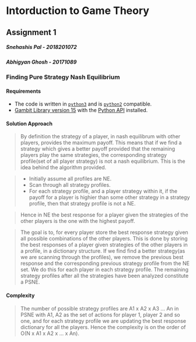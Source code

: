 Intorduction to Game Theory
===========================

Assignment 1
-------------

##### Snehashis Pal - 2018201072
##### Abhigyan Ghosh - 20171089

### Finding Pure Strategy Nash Equilibrium

#### Requirements

- The code is written in [`python3`](https://docs.python.org/3.8/) and is [`python2`](https://docs.python.org/2/) compatible.
- [Gambit Library version 15](http://www.gambit-project.org/gambit15/index.html) with the [Python API](http://www.gambit-project.org/gambit15/pyapi.html) installed.  

#### Solution Approach

> By definition the strategy of a player, in nash equilibrum with other players, provides the maximum payoff. This means that if we find a strategy which gives a better payoff provided that the remaining players play the same strategies, the corresponding strategy profile(set of all player strategy) is not a nash equilibrium. This is the idea behind the algorithm provided. 

> - Initially assume all profiles are NE.
> - Scan through all strategy profiles. 
> - For each strategy profile, and a player strategy within it, if the payoff for a player is highier than some other strategy in a strategy profile, then that strategy profile is not a NE.

> Hence in NE the best response for a player given the strategies of the other players is the one with the highest payoff. 

> The goal is to, for every player store the best response strategy given all possible combinations of the other players. This is done by storing the best responses of a player given strategies of the other players in a profile, in a dictionary structure. If we find find a better strategy(as we are scanning through the profiles), we remove the previous best response and the corresponding previous strategy profile from the NE set. We do this for each player in each strategy profile. The remaining strategy profiles after all the strategies have been analyzed constitute a PSNE.

#### Complexity


> The number of possible strategy profiles are A1 x A2 x A3 ... An in PSNE with A1, A2 as the set of actions for player 1, player 2 and so one, and for each strategy profile we are updating the best response dictionary for all the players. Hence the complexity is on the order of O(N x A1 x A2 x ... x An).
